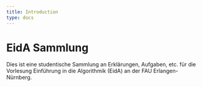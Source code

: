```yaml
---
title: Introduction
type: docs
---
```


# EidA Sammlung

Dies ist eine studentische Sammlung an Erklärungen, Aufgaben, etc. für die Vorlesung Einführung in die Algorithmik (EidA) an der FAU Erlangen-Nürnberg.
